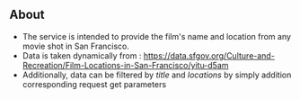 ## About

  * The service is intended to provide the film's name and location from any movie shot in San Francisco.
  * Data is taken dynamically from : https://data.sfgov.org/Culture-and-Recreation/Film-Locations-in-San-Francisco/yitu-d5am
  * Additionally, data can be filtered by *title* and *locations* by simply addition corresponding request get parameters